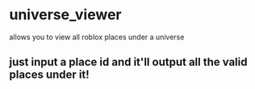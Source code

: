 # universe_viewer
allows you to view all roblox places under a universe

## just input a place id and it'll output all the valid places under it!
